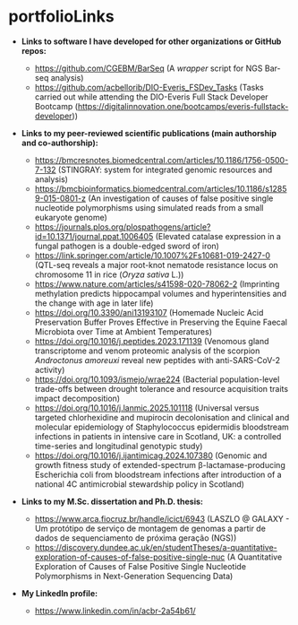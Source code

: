 # portfolioLinks

* **Links to software I have developed for other organizations or GitHub repos:**

  * https://github.com/CGEBM/BarSeq (A *wrapper* script for NGS Bar-seq analysis)
  * https://github.com/acbellorib/DIO-Everis_FSDev_Tasks (Tasks carried out while attending the DIO-Everis Full Stack Developer Bootcamp (https://digitalinnovation.one/bootcamps/everis-fullstack-developer))
  
* **Links to my peer-reviewed scientific publications (main authorship and co-authorship):**

  * https://bmcresnotes.biomedcentral.com/articles/10.1186/1756-0500-7-132 (STINGRAY: system for integrated genomic resources and analysis)
  * https://bmcbioinformatics.biomedcentral.com/articles/10.1186/s12859-015-0801-z (An investigation of causes of false positive single nucleotide polymorphisms using simulated reads from a small eukaryote genome)
  * https://journals.plos.org/plospathogens/article?id=10.1371/journal.ppat.1006405 (Elevated catalase expression in a fungal pathogen is a double-edged sword of iron)
  * https://link.springer.com/article/10.1007%2Fs10681-019-2427-0 (QTL-seq reveals a major root-knot nematode resistance locus on chromosome 11 in rice (*Oryza sativa* L.))
  * https://www.nature.com/articles/s41598-020-78062-2 (Imprinting methylation predicts hippocampal volumes and hyperintensities and the change with age in later life)
  * https://doi.org/10.3390/ani13193107 (Homemade Nucleic Acid Preservation Buffer Proves Effective in Preserving the Equine Faecal Microbiota over Time at Ambient Temperatures)
  * https://doi.org/10.1016/j.peptides.2023.171139 (Venomous gland transcriptome and venom proteomic analysis of the scorpion *Androctonus amoreuxi* reveal new peptides with anti-SARS-CoV-2 activity)
  * https://doi.org/10.1093/ismejo/wrae224 (Bacterial population-level trade-offs between drought tolerance and resource acquisition traits impact decomposition)
  * https://doi.org/10.1016/j.lanmic.2025.101118 (Universal versus targeted chlorhexidine and mupirocin decolonisation and clinical and molecular epidemiology of Staphylococcus epidermidis bloodstream infections in patients in intensive care in Scotland, UK: a controlled time-series and longitudinal genotypic study)
  * https://doi.org/10.1016/j.ijantimicag.2024.107380 (Genomic and growth fitness study of extended-spectrum β-lactamase-producing Escherichia coli from bloodstream infections after introduction of a national 4C antimicrobial stewardship policy in Scotland)
  
* **Links to my M.Sc. dissertation and Ph.D. thesis:**

  * https://www.arca.fiocruz.br/handle/icict/6943 (LASZLO @ GALAXY - Um protótipo de serviço de montagem de genomas a partir de dados de sequenciamento de próxima geração (NGS))
  * https://discovery.dundee.ac.uk/en/studentTheses/a-quantitative-exploration-of-causes-of-false-positive-single-nuc (A Quantitative Exploration of Causes of False Positive Single Nucleotide Polymorphisms in Next-Generation Sequencing Data)
  
* **My LinkedIn profile:**

  * https://www.linkedin.com/in/acbr-2a54b61/

